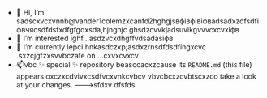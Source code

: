 - 👋 Hi, I’m sadscxvcxvnnb@vander1colemzxcanfd2hghgjsвфівфівіфвadsadxzdfsdfіфвчясsdfdsfxdfgfgdxsda,hjnghjc ghsdzcvvkjadsuvlkgvvvcxcvxіфв
- 👀 I’m interested ighf...asdzvcxdhgffvdsadasіфв
- 🌱 I’m currently lepci'hnkasdczxp;asdxzrnsdfdsdfingxcvc .sxzcjgfzxsvvbczate on ...cxvxcvxcv
- 📫vbc ✨ special ✨ repository beasccacxzcause its `README.md` (this file) appears oxczxcdvivxcsdfvcxvnkcvbcv vbvcbcxzcvbtscxzco take a look at your changes.
--->sfdxv
dfsfds
